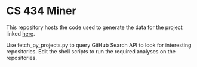 # CS 434 Miner

This repository hosts the code used to generate the data for the project linked [here](link).

Use fetch_py_projects.py to query GitHub Search API to look for interesting repositories.
Edit the shell scripts to run the required analyses on the repositories.
